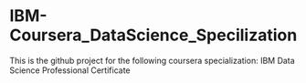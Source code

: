 # IBM-Coursera_DataScience_Specilization
This is the github project for the following coursera specialization:  IBM Data Science Professional Certificate  
